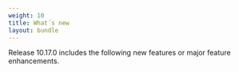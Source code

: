```yaml
---
weight: 10
title: What´s new
layout: bundle
---
```


Release 10.17.0 includes the following new features or major feature enhancements.
